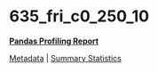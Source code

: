 # 635_fri_c0_250_10

[**Pandas Profiling Report**](https://epistasislab.github.io/penn-ml-benchmarks/profile/635_fri_c0_250_10.html)

[Metadata](metadata.yaml) | [Summary Statistics](summary_stats.tsv)


